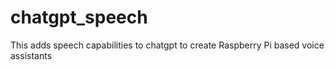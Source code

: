 # chatgpt_speech

This adds speech capabilities to chatgpt to create Raspberry Pi based voice assistants
